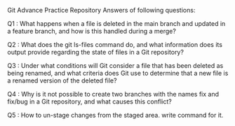 Git Advance Practice Repository
Answers of following questions:

Q1 : What happens when a file is deleted in the main branch and updated in a feature branch, and how is this handled during a merge?

Q2 : What does the git ls-files command do, and what information does its output provide regarding the state of files in a Git repository?

Q3 : Under what conditions will Git consider a file that has been deleted as being renamed, and what criteria does Git use to determine that a new file is a renamed version of the deleted file?

Q4 : Why is it not possible to create two branches with the names fix and fix/bug in a Git repository, and what causes this conflict?

Q5 : How to un-stage changes from the staged area. write command for it.


